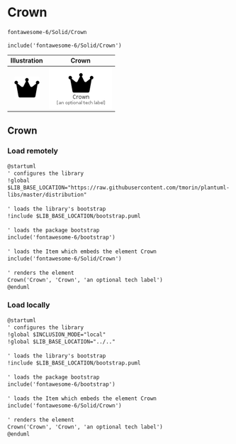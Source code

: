 # Crown


```text
fontawesome-6/Solid/Crown
```

```text
include('fontawesome-6/Solid/Crown')
```



| Illustration | Crown |
| :---: | :---: |
| ![illustration for Illustration](../../fontawesome-6/Solid/Crown.png) | ![illustration for Crown](../../fontawesome-6/Solid/Crown.Local.png) |




## Crown

### Load remotely
```plantuml
@startuml
' configures the library
!global $LIB_BASE_LOCATION="https://raw.githubusercontent.com/tmorin/plantuml-libs/master/distribution"

' loads the library's bootstrap
!include $LIB_BASE_LOCATION/bootstrap.puml

' loads the package bootstrap
include('fontawesome-6/bootstrap')

' loads the Item which embeds the element Crown
include('fontawesome-6/Solid/Crown')

' renders the element
Crown('Crown', 'Crown', 'an optional tech label')
@enduml
```

### Load locally
```plantuml
@startuml
' configures the library
!global $INCLUSION_MODE="local"
!global $LIB_BASE_LOCATION="../.."

' loads the library's bootstrap
!include $LIB_BASE_LOCATION/bootstrap.puml

' loads the package bootstrap
include('fontawesome-6/bootstrap')

' loads the Item which embeds the element Crown
include('fontawesome-6/Solid/Crown')

' renders the element
Crown('Crown', 'Crown', 'an optional tech label')
@enduml
```

